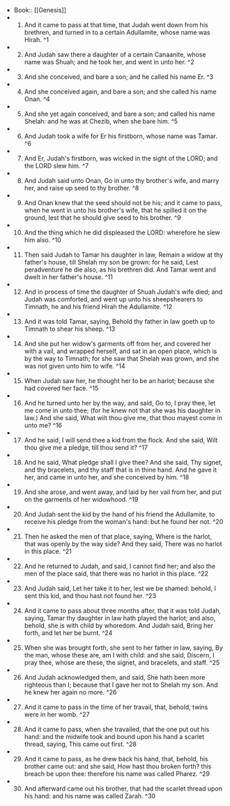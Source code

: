 - Book:: [[Genesis]]
- 1. And it came to pass at that time, that Judah went down from his brethren, and turned in to a certain Adullamite, whose name was Hirah. ^1
- 2. And Judah saw there a daughter of a certain Canaanite, whose name was Shuah; and he took her, and went in unto her. ^2
- 3. And she conceived, and bare a son; and he called his name Er. ^3
- 4. And she conceived again, and bare a son; and she called his name Onan. ^4
- 5. And she yet again conceived, and bare a son; and called his name Shelah: and he was at Chezib, when she bare him. ^5
- 6. And Judah took a wife for Er his firstborn, whose name was Tamar. ^6
- 7. And Er, Judah's firstborn, was wicked in the sight of the LORD; and the LORD slew him. ^7
- 8. And Judah said unto Onan, Go in unto thy brother's wife, and marry her, and raise up seed to thy brother. ^8
- 9. And Onan knew that the seed should not be his; and it came to pass, when he went in unto his brother's wife, that he spilled it on the ground, lest that he should give seed to his brother. ^9
- 10. And the thing which he did displeased the LORD: wherefore he slew him also. ^10
- 11. Then said Judah to Tamar his daughter in law, Remain a widow at thy father's house, till Shelah my son be grown: for he said, Lest peradventure he die also, as his brethren did. And Tamar went and dwelt in her father's house. ^11
- 12. And in process of time the daughter of Shuah Judah's wife died; and Judah was comforted, and went up unto his sheepshearers to Timnath, he and his friend Hirah the Adullamite. ^12
- 13. And it was told Tamar, saying, Behold thy father in law goeth up to Timnath to shear his sheep. ^13
- 14. And she put her widow's garments off from her, and covered her with a vail, and wrapped herself, and sat in an open place, which is by the way to Timnath; for she saw that Shelah was grown, and she was not given unto him to wife. ^14
- 15. When Judah saw her, he thought her to be an harlot; because she had covered her face. ^15
- 16. And he turned unto her by the way, and said, Go to, I pray thee, let me come in unto thee; (for he knew not that she was his daughter in law.) And she said, What wilt thou give me, that thou mayest come in unto me? ^16
- 17. And he said, I will send thee a kid from the flock. And she said, Wilt thou give me a pledge, till thou send it? ^17
- 18. And he said, What pledge shall I give thee? And she said, Thy signet, and thy bracelets, and thy staff that is in thine hand. And he gave it her, and came in unto her, and she conceived by him. ^18
- 19. And she arose, and went away, and laid by her vail from her, and put on the garments of her widowhood. ^19
- 20. And Judah sent the kid by the hand of his friend the Adullamite, to receive his pledge from the woman's hand: but he found her not. ^20
- 21. Then he asked the men of that place, saying, Where is the harlot, that was openly by the way side? And they said, There was no harlot in this place. ^21
- 22. And he returned to Judah, and said, I cannot find her; and also the men of the place said, that there was no harlot in this place. ^22
- 23. And Judah said, Let her take it to her, lest we be shamed: behold, I sent this kid, and thou hast not found her. ^23
- 24. And it came to pass about three months after, that it was told Judah, saying, Tamar thy daughter in law hath played the harlot; and also, behold, she is with child by whoredom. And Judah said, Bring her forth, and let her be burnt. ^24
- 25. When she was brought forth, she sent to her father in law, saying, By the man, whose these are, am I with child: and she said, Discern, I pray thee, whose are these, the signet, and bracelets, and staff. ^25
- 26. And Judah acknowledged them, and said, She hath been more righteous than I; because that I gave her not to Shelah my son. And he knew her again no more. ^26
- 27. And it came to pass in the time of her travail, that, behold, twins were in her womb. ^27
- 28. And it came to pass, when she travailed, that the one put out his hand: and the midwife took and bound upon his hand a scarlet thread, saying, This came out first. ^28
- 29. And it came to pass, as he drew back his hand, that, behold, his brother came out: and she said, How hast thou broken forth? this breach be upon thee: therefore his name was called Pharez. ^29
- 30. And afterward came out his brother, that had the scarlet thread upon his hand: and his name was called Zarah. ^30
